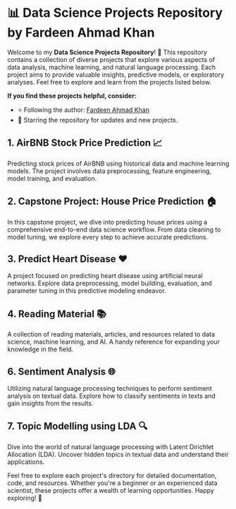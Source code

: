 # 📊 Data Science Projects Repository by Fardeen Ahmad Khan

Welcome to my **Data Science Projects Repository**! 🌟 This repository contains a collection of diverse projects that explore various aspects of data analysis, machine learning, and natural language processing. Each project aims to provide valuable insights, predictive models, or exploratory analyses. Feel free to explore and learn from the projects listed below.

**If you find these projects helpful, consider:**
- ⭐ Following the author: [Fardeen Ahmad Khan](https://github.com/I-Fardeen)
- 🌟 Starring the repository for updates and new projects.

## 1. AirBNB Stock Price Prediction 📈

Predicting stock prices of AirBNB using historical data and machine learning models. The project involves data preprocessing, feature engineering, model training, and evaluation.

## 2. Capstone Project: House Price Prediction 🏠

In this capstone project, we dive into predicting house prices using a comprehensive end-to-end data science workflow. From data cleaning to model tuning, we explore every step to achieve accurate predictions.

## 3. Predict Heart Disease ❤️

A project focused on predicting heart disease using artificial neural networks. Explore data preprocessing, model building, evaluation, and parameter tuning in this predictive modeling endeavor.

## 4. Reading Material 📚

A collection of reading materials, articles, and resources related to data science, machine learning, and AI. A handy reference for expanding your knowledge in the field.

## 6. Sentiment Analysis 🌐

Utilizing natural language processing techniques to perform sentiment analysis on textual data. Explore how to classify sentiments in texts and gain insights from the results.

## 7. Topic Modelling using LDA 🔍

Dive into the world of natural language processing with Latent Dirichlet Allocation (LDA). Uncover hidden topics in textual data and understand their applications.

Feel free to explore each project's directory for detailed documentation, code, and resources. Whether you're a beginner or an experienced data scientist, these projects offer a wealth of learning opportunities. Happy exploring! 🚀
